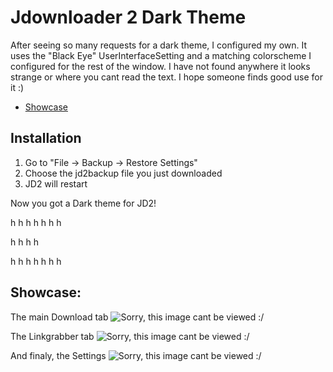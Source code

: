 # Jdownloader 2 Dark Theme
After seeing so many requests for a dark theme, I configured my own. 
It uses the "Black Eye" UserInterfaceSetting and a matching colorscheme I configured for the rest of the window. 
I have not found anywhere it looks strange or where you cant read the text. 
I hope someone finds good use for it :)


- [Showcase](#Showcase)


## Installation
1. Go to "File -> Backup -> Restore Settings"
2. Choose the jd2backup file you just downloaded
3. JD2 will restart

Now you got a Dark theme for JD2!


h
h
h
h
h
h
h

h
h
h
h

h
h
h
h
h
h
h

## Showcase:

The main Download tab
![Sorry, this image cant be viewed :/ ](https://github.com/Vinylwalk3r/Jdownloader-2-Dark-Theme/blob/master/images/Download.JPG?raw=true "Title")

The Linkgrabber tab
![Sorry, this image cant be viewed :/ ](https://github.com/Vinylwalk3r/Jdownloader-2-Dark-Theme/blob/master/images/Linkgrabber.JPG?raw=true "Title")

And finaly, the Settings
![Sorry, this image cant be viewed :/ ](https://github.com/Vinylwalk3r/Jdownloader-2-Dark-Theme/blob/master/images/SettingsTab.JPG?raw=true "Title")




